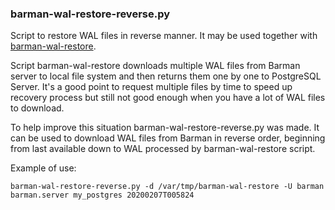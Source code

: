 ### barman-wal-restore-reverse.py
Script to restore WAL files in reverse manner.
It may be used together with [barman-wal-restore](https://github.com/2ndquadrant-it/barman/blob/616c7765c2052b29542e458dc3a4d54dc7724873/doc/barman-wal-restore.1.md).

Script barman-wal-restore downloads multiple WAL files from Barman server to local file system and then returns them one by one to PostgreSQL Server. It's a good point to request multiple files by time to speed up recovery process but still not good enough when you have a lot of WAL files to download.

To help improve this situation barman-wal-restore-reverse.py was made. It can be used to download WAL files from Barman in reverse order, beginning from last available down to WAL processed by barman-wal-restore script.

Example of use:

    barman-wal-restore-reverse.py -d /var/tmp/barman-wal-restore -U barman barman.server my_postgres 20200207T005824
